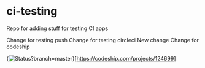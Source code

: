 # ci-testing
Repo for adding stuff for testing CI apps

Change for testing push
Change for testing circleci
New change
Change for codeship

{<img src="https://codeship.com/projects/7567ef60-920a-0133-b99e-523794f49c32/status?branch=master" alt="Status?branch=master" />}[https://codeship.com/projects/124699]
